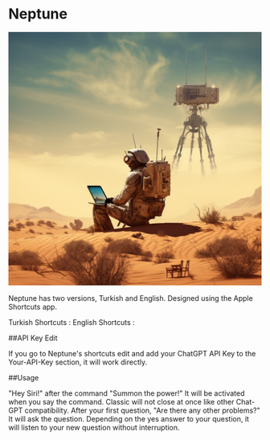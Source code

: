# Neptune
![](https://github.com/alicankiraz1/Siri-ChatGPT-4o-API-Shortcut/blob/main/Neptunev1.0.png)

Neptune has two versions, Turkish and English. Designed using the Apple Shortcuts app.

Turkish Shortcuts : 
English Shortcuts : 

##API Key Edit

If you go to Neptune's shortcuts edit and add your ChatGPT API Key to the Your-API-Key section, it will work directly.

##Usage

"Hey Siri!" after the command "Summon the power!" It will be activated when you say the command. Classic will not close at once like other Chat-GPT compatibility. After your first question, "Are there any other problems?" It will ask the question. Depending on the yes answer to your question, it will listen to your new question without interruption.

